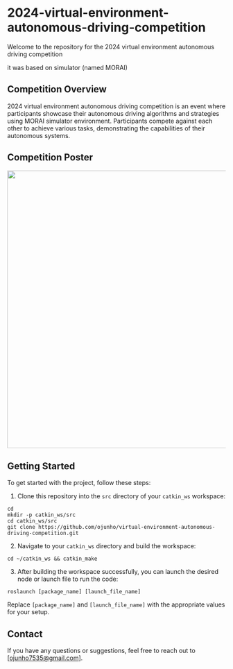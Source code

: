 # 2024-virtual-environment-autonomous-driving-competition

Welcome to the repository for the 2024 virtual environment autonomous driving competition

it was based on simulator (named MORAI)

## Competition Overview

2024 virtual environment autonomous driving competition is an event where participants showcase their autonomous driving algorithms and strategies using MORAI simulator environment. Participants compete against each other to achieve various tasks, demonstrating the capabilities of their autonomous systems.

## Competition Poster

<p align="center">
  <img src="https://github.com/ojunho/virtual-environment-autonomous-driving-competition/assets/55116932/9177549e-c3c4-469e-a35a-ea63ac97b780" width="640"/>
</p>

## Getting Started

To get started with the project, follow these steps:

1. Clone this repository into the `src` directory of your `catkin_ws` workspace:

```
cd
mkdir -p catkin_ws/src
cd catkin_ws/src
git clone https://github.com/ojunho/virtual-environment-autonomous-driving-competition.git
```


2. Navigate to your `catkin_ws` directory and build the workspace:
```
cd ~/catkin_ws && catkin_make
```


3. After building the workspace successfully, you can launch the desired node or launch file to run the code:
```
roslaunch [package_name] [launch_file_name]
```


Replace `[package_name]` and `[launch_file_name]` with the appropriate values for your setup.


## Contact

If you have any questions or suggestions, feel free to reach out to [ojunho7535@gmail.com].
